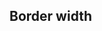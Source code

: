 ## Border width


<!-- <values.borderWidth> -->
<!-- </values.borderWidth> -->

<!-- <variants.borderWidth> -->
<!-- </variants.borderWidth> -->

